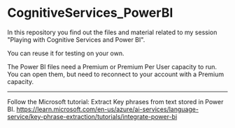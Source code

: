 # CognitiveServices_PowerBI

In this repository you find out the files and material related to my session "Playing with Cognitive Services and Power BI".

You can reuse it for testing on your own.

The Power BI files need a Premium or Premium Per User capacity to run. You can open them, but need to reconnect to your account with a Premium capacity.

------------------------------------------------------------------
Follow the Microsoft tutorial: Extract Key phrases from text stored in Power BI. https://learn.microsoft.com/en-us/azure/ai-services/language-service/key-phrase-extraction/tutorials/integrate-power-bi
